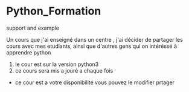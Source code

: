 # Python_Formation
support and example

Un cours que j'ai enseigné  dans un centre , j'ai décider de partager les cours avec mes etudiants, ainsi que d'autres gens qui on intéréssé à apprendre python 
  1. le cour est sur la version python3
  2. ce cours sera mis a jouré a chaque fois 

* ce cour est a votre disponibilité vous pouvez le modifier prtager 

